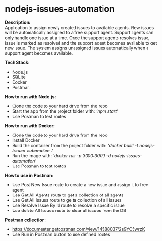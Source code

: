 # nodejs-issues-automation

**Description:**<br>
Application to assign newly created issues to available agents. New issues will be automatically assigned to a free support agent. Support agents can only handle one issue at a time. Once the support agents resolves issue, issue is marked as resolved and the support
agent becomes available to get new issue. The system assigns unassigned issues automatically when a support agent becomes available.

**Tech Stack:**<br>
- Node.js
- SQLite
- Docker
- Postman

**How to run with Node.js:**<br>
- Clone the code to your hard drive from the repo
- Start the app from the project folder with: _'npm start'_
- Use Postman to test routes

**How to run with Docker:**<br>
- Clone the code to your hard drive from the repo
- Install Docker
- Build the container from the project folder with: _'docker build -t nodejs-issues-automation .'_
- Run the image with: _'docker run -p 3000:3000 -d nodejs-issues-automation'_
- Use Postman to test routes

**How to use in Postman:**<br>
- Use Post New Issue route to create a new issue and assign it to free agent
- Use Get All Agents route to get a collection of all agents
- Use Get All Issues route to ge ta collection of all issues
- Use Resolve Issue By Id route to resolve a specific issue
- Use delete All Issues route to clear all issues from the DB

**Postman collection**:<br> 
- https://documenter.getpostman.com/view/14588037/2s9YC5wrzK
- Use Run in Postman button to use defined routes
